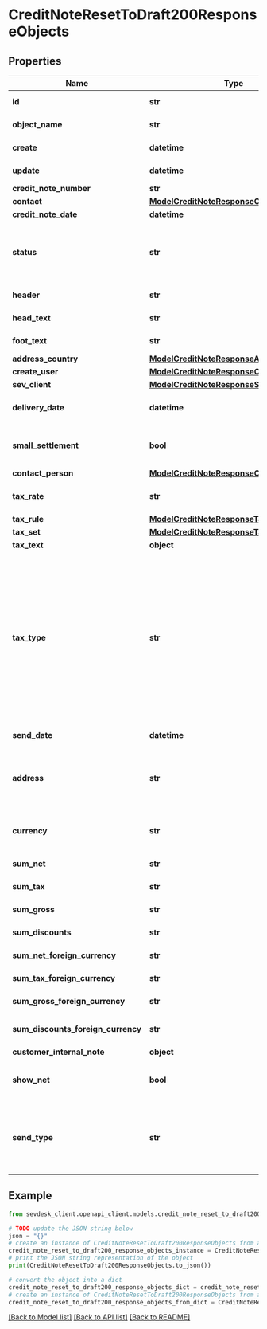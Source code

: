 # CreditNoteResetToDraft200ResponseObjects


## Properties

Name | Type | Description | Notes
------------ | ------------- | ------------- | -------------
**id** | **str** | The creditNote id | [optional] [readonly] 
**object_name** | **str** | The creditNote object name | [optional] [readonly] 
**create** | **datetime** | Date of creditNote creation | [optional] [readonly] 
**update** | **datetime** | Date of last creditNote update | [optional] [readonly] 
**credit_note_number** | **str** | The creditNote number | [optional] 
**contact** | [**ModelCreditNoteResponseContact**](ModelCreditNoteResponseContact.md) |  | [optional] 
**credit_note_date** | **datetime** | The credit note date | [optional] 
**status** | **str** | Please have a look in       &lt;a href&#x3D;&#39;#tag/CreditNote/Status-of-credit-notes&#39;&gt;status of credit note&lt;/a&gt;      to see what the different status codes mean | [optional] 
**header** | **str** | Normally consist of prefix plus the creditNote number | [optional] 
**head_text** | **str** | Certain html tags can be used here to format your text | [optional] 
**foot_text** | **str** | Certain html tags can be used here to format your text | [optional] 
**address_country** | [**ModelCreditNoteResponseAddressCountry**](ModelCreditNoteResponseAddressCountry.md) |  | [optional] 
**create_user** | [**ModelCreditNoteResponseCreateUser**](ModelCreditNoteResponseCreateUser.md) |  | [optional] 
**sev_client** | [**ModelCreditNoteResponseSevClient**](ModelCreditNoteResponseSevClient.md) |  | [optional] 
**delivery_date** | **datetime** | Timestamp. This can also be a date range if you also use the attribute deliveryDateUntil | [optional] 
**small_settlement** | **bool** | Defines if the client uses the small settlement scheme.      If yes, the creditNote must not contain any vat | [optional] 
**contact_person** | [**ModelCreditNoteResponseContactPerson**](ModelCreditNoteResponseContactPerson.md) |  | [optional] 
**tax_rate** | **str** | This is not used anymore. Use the taxRate of the individual positions instead. | [optional] 
**tax_rule** | [**ModelCreditNoteResponseTaxRule**](ModelCreditNoteResponseTaxRule.md) |  | [optional] 
**tax_set** | [**ModelCreditNoteResponseTaxSet**](ModelCreditNoteResponseTaxSet.md) |  | [optional] 
**tax_text** | **object** |  | [optional] 
**tax_type** | **str** | **Use this in sevdesk-Update 1.0 (instead of taxRule).**  Tax type of the creditNote. There are four tax types: 1. default - Umsatzsteuer ausweisen 2. eu - Steuerfreie innergemeinschaftliche Lieferung (Europäische Union) 3. noteu - Steuerschuldnerschaft des Leistungsempfängers (außerhalb EU, z. B. Schweiz) 4. custom - Using custom tax set 5. ss - Not subject to VAT according to §19 1 UStG Tax rates are heavily connected to the tax type used. | [optional] 
**send_date** | **datetime** | The date the creditNote was sent to the customer | [optional] 
**address** | **str** | Complete address of the recipient including name, street, city, zip and country.&lt;br&gt;       Line breaks can be used and will be displayed on the invoice pdf. | [optional] 
**currency** | **str** | Currency used in the creditNote. Needs to be currency code according to ISO-4217 | [optional] 
**sum_net** | **str** | Net sum of the creditNote | [optional] [readonly] 
**sum_tax** | **str** | Tax sum of the creditNote | [optional] [readonly] 
**sum_gross** | **str** | Gross sum of the creditNote | [optional] [readonly] 
**sum_discounts** | **str** | Sum of all discounts in the creditNote | [optional] [readonly] 
**sum_net_foreign_currency** | **str** | Net sum of the creditNote in the foreign currency | [optional] [readonly] 
**sum_tax_foreign_currency** | **str** | Tax sum of the creditNote in the foreign currency | [optional] [readonly] 
**sum_gross_foreign_currency** | **str** | Gross sum of the creditNote in the foreign currency | [optional] [readonly] 
**sum_discounts_foreign_currency** | **str** | Discounts sum of the creditNote in the foreign currency | [optional] [readonly] 
**customer_internal_note** | **object** |  | [optional] 
**show_net** | **bool** | If true, the net amount of each position will be shown on the creditNote. Otherwise gross amount | [optional] 
**send_type** | **str** | Type which was used to send the creditNote. IMPORTANT: Please refer to the creditNote section of the       *     API-Overview to understand how this attribute can be used before using it! | [optional] 

## Example

```python
from sevdesk_client.openapi_client.models.credit_note_reset_to_draft200_response_objects import CreditNoteResetToDraft200ResponseObjects

# TODO update the JSON string below
json = "{}"
# create an instance of CreditNoteResetToDraft200ResponseObjects from a JSON string
credit_note_reset_to_draft200_response_objects_instance = CreditNoteResetToDraft200ResponseObjects.from_json(json)
# print the JSON string representation of the object
print(CreditNoteResetToDraft200ResponseObjects.to_json())

# convert the object into a dict
credit_note_reset_to_draft200_response_objects_dict = credit_note_reset_to_draft200_response_objects_instance.to_dict()
# create an instance of CreditNoteResetToDraft200ResponseObjects from a dict
credit_note_reset_to_draft200_response_objects_from_dict = CreditNoteResetToDraft200ResponseObjects.from_dict(credit_note_reset_to_draft200_response_objects_dict)
```
[[Back to Model list]](../README.md#documentation-for-models) [[Back to API list]](../README.md#documentation-for-api-endpoints) [[Back to README]](../README.md)



